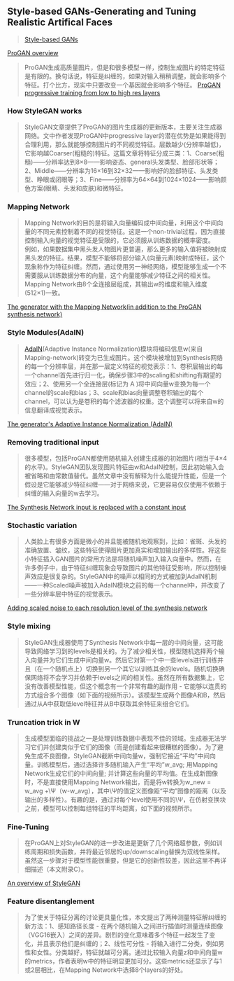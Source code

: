 
## Style-based GANs-Generating and Tuning Realistic Artifical Faces
> [Style-based GANs](https://www.lyrn.ai/2018/12/26/a-style-based-generator-architecture-for-generative-adversarial-networks/ "Style-based GANs")


[ProGAN overview](https://www.lyrn.ai/wp-content/uploads/2018/12/ProGAN-chart-1.png "ProGAN overview")

> ProGAN生成高质量图片，但是和很多模型一样，控制生成图片的特定特征是有限的。换句话说，特征是纠缠的，如果对输入稍稍调整，就会影响多个特征。打个比方，现实中只要改变一个基因就会影响多个特征。
[ProGAN progressive training from low to high res layers](https://www.lyrn.ai/wp-content/uploads/2018/12/ProGAN.gif "ProGAN progressive training from low to high res layers")


### How StyleGAN works
> StyleGAN文章提供了ProGAN的图片生成器的更新版本，主要关注生成器网络。文中作者发现ProGAN中progressive layer的潜在优势是如果能得到合理利用，那么就能够控制图片的不同视觉特征。层数越少(分辨率越低)，它影响越Coarser(粗糙的)特征。这篇文章将特征分成三类：1、Coarse(粗糙)——分辨率达到8×8——影响姿态、general头发类型、脸部形状等；2、Middle——分辨率为16×16到32×32——影响好的脸部特征、头发类型、睁眼或闭眼等；3、Fine——分辨率为64×64到1024×1024——影响颜色方案(眼睛、头发和皮肤)和微特征。



### Mapping Network
> Mapping Network的目的是将输入向量编码成中间向量，利用这个中间向量的不同元素控制着不同的视觉特征。这是一个non-trivial过程，因为直接控制输入向量的视觉特征是受限的，它必须服从训练数据的概率密度。<br>例如，如果数据集中黑头发人物图片更普遍，那么更多的输入值将被映射成黑头发的特征。结果，模型不能够将部分输入(向量元素)映射成特征，这个现象称作为特征纠缠。然而，通过使用另一神经网络，模型能够生成一个不需要服从训练数据分布的向量，这个向量能够减少特征之间的相关性。<br>Mapping Network由8个全连接层组成，其输出w的维度和输入维度(512×1)一致。

[The generator with the Mapping Network(in addition to the ProGAN synthesis network)](https://www.lyrn.ai/wp-content/uploads/2018/12/StyleGAN-generator-Mapping-network.png "The generator with the Mapping Network(in addition to the ProGAN synthesis network)")

### Style Modules(AdaIN)
> [AdaIN](https://arxiv.org/abs/1703.06868 "AdaIN")(Adaptive Instance Normalization)模块将编码信息w(来自Mapping-network)转变为已生成图片。这个模块被增加到Synthesis网络的每一个分辨率层，并在那一层定义特征的视觉表示：1、卷积层输出的每一个channel首先进行归一化，确保步骤3中的scaling和shifting有期望的效应；2、使用另一个全连接层(标记为 A )将中间向量w变换为每一个channel的scale和bias；3、scale和bias向量调整卷积输出的每个channel，可以认为是卷积的每个滤波器的权重。这个调整可以将来自w的信息翻译成视觉表示。

[The generator's Adaptive Instance Normalization (AdaIN)](https://www.lyrn.ai/wp-content/uploads/2018/12/StyleGAN-generator-AdaIN.png "The generator's Adaptive Instance Normalization (AdaIN)")

### Removing traditional input
> 很多模型，包括ProGAN都使用随机输入创建生成器的初始图片(相当于4×4的水平)。StyleGAN团队发现图片特征由w和AdaIN控制，因此初始输入会被省略和由常数值替代。虽然文章中没有解释为什么能提升性能，但是一个假设是它能够减少特征纠缠——对于网络来说，它更容易仅仅使用不依赖于纠缠的输入向量的w去学习。

[The Synthesis Network input is replaced with a constant input](https://www.lyrn.ai/wp-content/uploads/2018/12/StyleGAN-generator-Input.png "The Synthesis Network input is replaced with a constant input")


### Stochastic variation
> 人类脸上有很多方面是微小的并且能被随机地观察到，比如：雀斑、头发的准确放置、皱纹，这些特征使得图片更加真实和增加输出的多样性。将这些小特征插入GAN图片的常用方法是将随机噪声加入输入向量中。然而，在许多例子中，由于特征纠缠现象会导致图片的其他特征受影响，所以控制噪声效应是很复杂的。StyleGAN中的噪声以相同的方式被加到AdaIN机制——一种Scaled噪声被加入AdaIN模块之前的每一个channel中，并改变了一些分辨率层中特征的视觉表示。

[Adding scaled noise to each resolution level of the synthesis network](https://www.lyrn.ai/wp-content/uploads/2018/12/StyleGAN-generator-Noise.png "Adding scaled noise to each resolution level of the synthesis network")

### Style mixing
> StyleGAN生成器使用了Synthesis Network中每一层的中间向量，这可能导致网络学习到的levels是相关的。为了减少相关性，模型随机选择两个输入向量并为它们生成中间向量w。然后它对第一个中一些levels进行训练并且（在一个随机点上）切换到另一个其它以训练其余的levels。随机切换确保网络将不会学习并依赖于levels之间的相关性。虽然在所有数据集上，它没有改善模型性能，但这个概念有一个非常有趣的副作用 - 它能够以连贯的方式组合多个图像（如下面的视频所示）。该模型生成两个图像A和B，然后通过从A中获取低level特征并从B中获取其余特征来组合它们。

### Truncation trick in W
> 生成模型面临的挑战之一是处理训练数据中表现不佳的领域。生成器无法学习它们并创建类似于它们的图像（而是创建看起来很糟糕的图像）。为了避免生成不良图像，StyleGAN截断中间向量w，强制它接近“平均”中间向量。训练模型后，通过选择许多随机输入产生“平均”w_avg; 用Mapping Network生成它们的中间向量; 并计算这些向量的平均值。在生成新图像时，不是直接使用Mapping Network输出，而是将w转换为w_new = w_avg +\Ψ（w-w_avg），其中\Ψ的值定义图像距“平均”图像的距离（以及输出的多样性）。有趣的是，通过对每个level使用不同的\Ψ，在仿射变换块之前，模型可以控制每组特征的平均距离，如下面的视频所示。


### Fine-Tuning
> 在ProGAN上对StyleGAN的进一步改进是更新了几个网络超参数，例如训练周期和损失函数，并将最近邻居的up/downscaling替换为双线性采样。虽然这一步骤对于模型性能很重要，但是它的创新性较差，因此这里不再详细描述（本文附录C）。

[An overview of StyleGAN](https://www.lyrn.ai/wp-content/uploads/2018/12/NVIDIA-Style-based-GANs-Chart.png "An overview of StyleGAN")


### Feature disentanglement
> 为了使关于特征分离的讨论更具量化性，本文提出了两种测量特征解纠缠的新方法：1、感知路径长度 - 在两个随机输入之间进行插值时测量连续图像（VGG16嵌入）之间的差异。剧烈的变化意味着多个特征一起发生了变化，并且表示他们是纠缠的；2、线性可分性 - 将输入进行二分类，例如男性和女性。分类越好，特征就越可分离。通过比较输入向量z和中间向量w的metrics，作者表明w中的特征明显更加可分。这些metrics还显示了与1或2层相比，在Mapping Network中选择8个layers的好处。

